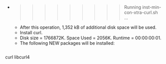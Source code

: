 * >>>>>>>>> Running inst-min-con-xtra-curl.sh ...
  * After this operation, 1,352 kB of additional disk space will be used.
  * Install curl.
  * Disk size = 1766872K. Space Used = 2056K. Runtime = 00:00:00:01.
  * The following NEW packages will be installed:
  ```bash
curl libcurl4
  ```
